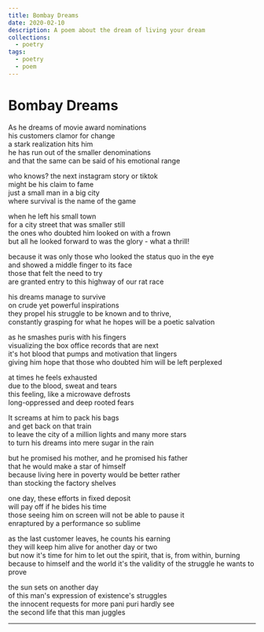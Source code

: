 ```yaml
---
title: Bombay Dreams
date: 2020-02-10
description: A poem about the dream of living your dream
collections:
  - poetry
tags:
  - poetry
  - poem
---
```


# Bombay Dreams

As he dreams of movie award nominations\
his customers clamor for change\
a stark realization hits him\
he has run out of the smaller denominations\
and that the same can be said of his emotional range

who knows? the next instagram story or tiktok\
might be his claim to fame\
just a small man in a big city\
where survival is the name of the game

when he left his small town\
for a city street that was smaller still\
the ones who doubted him looked on with a frown\
but all he looked forward to was the glory - what a thrill!

because it was only those who looked the status quo in the eye\
and showed a middle finger to its face\
those that felt the need to try\
are granted entry to this highway of our rat race

his dreams manage to survive\
on crude yet powerful inspirations\
they propel his struggle to be known and to thrive,\
constantly grasping for what he hopes will be a poetic salvation

as he smashes puris with his fingers\
visualizing the box office records that are next\
it's hot blood that pumps and motivation that lingers\
giving him hope that those who doubted him will be left perplexed

at times he feels exhausted\
due to the blood, sweat and tears\
this feeling, like a microwave defrosts\
long-oppressed and deep rooted fears

It screams at him to pack his bags\
and get back on that train\
to leave the city of a million lights and many more stars\
to turn his dreams into mere sugar in the rain

but he promised his mother, and he promised his father\
that he would make a star of himself\
because living here in poverty would be better rather\
than stocking the factory shelves

one day, these efforts in fixed deposit\
will pay off if he bides his time\
those seeing him on screen will not be able to pause it\
enraptured by a performance so sublime

as the last customer leaves, he counts his earning\
they will keep him alive for another day or two\
but now it's time for him to let out the spirit, that is, from within, burning\
because to himself and the world it's the validity of the struggle he wants to
prove

the sun sets on another day\
of this man's expression of existence's struggles\
the innocent requests for more pani puri hardly see\
the second life that this man juggles

---
